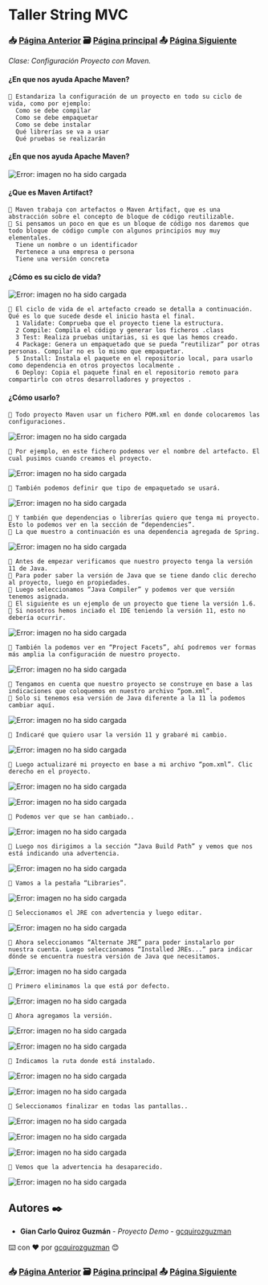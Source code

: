 # Taller String MVC                                                                       
### 📥 [Página Anterior](https://github.com/gcquirozguzman/java-spring-mvc-tcs-202004/tree/CRDPR00001)          🗃️ [Página principal](https://github.com/gcquirozguzman/java-spring-mvc-tcs-202004)          📤 [Página Siguiente](https://github.com/gcquirozguzman/java-spring-mvc-tcs-202004/tree/AGRDP00001)

_Clase: Configuración Proyecto con Maven._

#### ¿En que nos ayuda Apache Maven?

```
📢 Estandariza la configuración de un proyecto en todo su ciclo de vida, como por ejemplo:
  Como se debe compilar
  Como se debe empaquetar
  Como se debe instalar
  Qué librerías se va a usar
  Qué pruebas se realizarán
```

#### ¿En que nos ayuda Apache Maven?

![Error: imagen no ha sido cargada](https://github.com/gcquirozguzman/java-spring-mvc-tcs-202004/blob/master/imagenes/CPCMV00001_1.png)

#### ¿Que es Maven Artifact?

```
📢 Maven trabaja con artefactos o Maven Artifact, que es una abstracción sobre el concepto de bloque de código reutilizable.
📢 Si pensamos un poco en que es un bloque de código nos daremos que todo bloque de código cumple con algunos principios muy muy elementales.
  Tiene un nombre o un identificador
  Pertenece a una empresa o persona
  Tiene una versión concreta
```

#### ¿Cómo es su ciclo de vida?

![Error: imagen no ha sido cargada](https://github.com/gcquirozguzman/java-spring-mvc-tcs-202004/blob/master/imagenes/CPCMV00001_2.png)

```
📢 El ciclo de vida de el artefacto creado se detalla a continuación. Qué es lo que sucede desde el inicio hasta el final.
  1 Validate: Comprueba que el proyecto tiene la estructura.
  2 Compile: Compila el código y generar los ficheros .class
  3 Test: Realiza pruebas unitarias, si es que las hemos creado.
  4 Package: Genera un empaquetado que se pueda “reutilizar” por otras personas. Compilar no es lo mismo que empaquetar.
  5 Install: Instala el paquete en el repositorio local, para usarlo como dependencia en otros proyectos localmente .
  6 Deploy: Copia el paquete final en el repositorio remoto para compartirlo con otros desarrolladores y proyectos .
```

#### ¿Cómo usarlo?

```
📢 Todo proyecto Maven usar un fichero POM.xml en donde colocaremos las configuraciones.
```

![Error: imagen no ha sido cargada](https://github.com/gcquirozguzman/java-spring-mvc-tcs-202004/blob/master/imagenes/CPCMV00001_3.png)

```
📢 Por ejemplo, en este fichero podemos ver el nombre del artefacto. El cual pusimos cuando creamos el proyecto.
```
![Error: imagen no ha sido cargada](https://github.com/gcquirozguzman/java-spring-mvc-tcs-202004/blob/master/imagenes/CPCMV00001_4.png)

```
📢 También podemos definir que tipo de empaquetado se usará.
```
![Error: imagen no ha sido cargada](https://github.com/gcquirozguzman/java-spring-mvc-tcs-202004/blob/master/imagenes/CPCMV00001_5.png)

```
📢 Y también que dependencias o librerías quiero que tenga mi proyecto. Esto lo podemos ver en la sección de “dependencies”.
📢 La que muestro a continuación es una dependencia agregada de Spring.

```
![Error: imagen no ha sido cargada](https://github.com/gcquirozguzman/java-spring-mvc-tcs-202004/blob/master/imagenes/CPCMV00001_6.png)

```
📢 Antes de empezar verificamos que nuestro proyecto tenga la versión 11 de Java. 
📢 Para poder saber la versión de Java que se tiene dando clic derecho al proyecto, luego en propiedades.
📢 Luego seleccionamos “Java Compiler” y podemos ver que versión tenemos asignada.
📢 El siguiente es un ejemplo de un proyecto que tiene la versión 1.6.
📢 Si nosotros hemos inciado el IDE teniendo la versión 11, esto no debería ocurrir.
```
![Error: imagen no ha sido cargada](https://github.com/gcquirozguzman/java-spring-mvc-tcs-202004/blob/master/imagenes/CPCMV00001_7.png)

```
📢 También la podemos ver en “Project Facets”, ahí podremos ver formas más amplia la configuración de nuestro proyecto.
```
![Error: imagen no ha sido cargada](https://github.com/gcquirozguzman/java-spring-mvc-tcs-202004/blob/master/imagenes/CPCMV00001_8.png)

```
📢 Tengamos en cuenta que nuestro proyecto se construye en base a las indicaciones que coloquemos en nuestro archivo “pom.xml”.
📢 Solo si tenemos esa versión de Java diferente a la 11 la podemos cambiar aquí.

```
![Error: imagen no ha sido cargada](https://github.com/gcquirozguzman/java-spring-mvc-tcs-202004/blob/master/imagenes/CPCMV00001_9.png)

```
📢 Indicaré que quiero usar la versión 11 y grabaré mi cambio.
```
![Error: imagen no ha sido cargada](https://github.com/gcquirozguzman/java-spring-mvc-tcs-202004/blob/master/imagenes/CPCMV00001_10.png)

```
📢 Luego actualizaré mi proyecto en base a mi archivo “pom.xml”. Clic derecho en el proyecto.
```
![Error: imagen no ha sido cargada](https://github.com/gcquirozguzman/java-spring-mvc-tcs-202004/blob/master/imagenes/CPCMV00001_11.png)

![Error: imagen no ha sido cargada](https://github.com/gcquirozguzman/java-spring-mvc-tcs-202004/blob/master/imagenes/CPCMV00001_12.png)

```
📢 Podemos ver que se han cambiado..
```
![Error: imagen no ha sido cargada](https://github.com/gcquirozguzman/java-spring-mvc-tcs-202004/blob/master/imagenes/CPCMV00001_13.png)

```
📢 Luego nos dirigimos a la sección “Java Build Path” y vemos que nos está indicando una advertencia.
```
![Error: imagen no ha sido cargada](https://github.com/gcquirozguzman/java-spring-mvc-tcs-202004/blob/master/imagenes/CPCMV00001_14.png)

```
📢 Vamos a la pestaña “Libraries”.
```
![Error: imagen no ha sido cargada](https://github.com/gcquirozguzman/java-spring-mvc-tcs-202004/blob/master/imagenes/CPCMV00001_15.png)

```
📢 Seleccionamos el JRE con advertencia y luego editar.
```
![Error: imagen no ha sido cargada](https://github.com/gcquirozguzman/java-spring-mvc-tcs-202004/blob/master/imagenes/CPCMV00001_16.png)

```
📢 Ahora seleccionamos “Alternate JRE” para poder instalarlo por nuestra cuenta. Luego seleccionamos “Installed JREs...” para indicar dónde se encuentra nuestra versión de Java que necesitamos.
```
![Error: imagen no ha sido cargada](https://github.com/gcquirozguzman/java-spring-mvc-tcs-202004/blob/master/imagenes/CPCMV00001_17.png)

```
📢 Primero eliminamos la que está por defecto.
```
![Error: imagen no ha sido cargada](https://github.com/gcquirozguzman/java-spring-mvc-tcs-202004/blob/master/imagenes/CPCMV00001_18.png)

```
📢 Ahora agregamos la versión.
```
![Error: imagen no ha sido cargada](https://github.com/gcquirozguzman/java-spring-mvc-tcs-202004/blob/master/imagenes/CPCMV00001_19.png)

![Error: imagen no ha sido cargada](https://github.com/gcquirozguzman/java-spring-mvc-tcs-202004/blob/master/imagenes/CPCMV00001_20.png)

```
📢 Indicamos la ruta donde está instalado.
```
![Error: imagen no ha sido cargada](https://github.com/gcquirozguzman/java-spring-mvc-tcs-202004/blob/master/imagenes/CPCMV00001_21.png)

![Error: imagen no ha sido cargada](https://github.com/gcquirozguzman/java-spring-mvc-tcs-202004/blob/master/imagenes/CPCMV00001_22.png)

```
📢 Seleccionamos finalizar en todas las pantallas..
```
![Error: imagen no ha sido cargada](https://github.com/gcquirozguzman/java-spring-mvc-tcs-202004/blob/master/imagenes/CPCMV00001_23.png)

![Error: imagen no ha sido cargada](https://github.com/gcquirozguzman/java-spring-mvc-tcs-202004/blob/master/imagenes/CPCMV00001_24.png)

![Error: imagen no ha sido cargada](https://github.com/gcquirozguzman/java-spring-mvc-tcs-202004/blob/master/imagenes/CPCMV00001_25.png)

```
📢 Vemos que la advertencia ha desaparecido.
```
![Error: imagen no ha sido cargada](https://github.com/gcquirozguzman/java-spring-mvc-tcs-202004/blob/master/imagenes/CPCMV00001_26.png)

## Autores ✒️

* **Gian Carlo Quiroz Guzmán** - *Proyecto Demo* - [gcquirozguzman](https://github.com/gcquirozguzman)

⌨️ con ❤️ por [gcquirozguzman](https://github.com/gcquirozguzman) 😊

### 📥 [Página Anterior](https://github.com/gcquirozguzman/java-spring-mvc-tcs-202004/tree/CRDPR00001)          🗃️ [Página principal](https://github.com/gcquirozguzman/java-spring-mvc-tcs-202004)          📤 [Página Siguiente](https://github.com/gcquirozguzman/java-spring-mvc-tcs-202004/tree/AGRDP00001)
